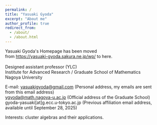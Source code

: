 ```yaml
---
permalink: /
title: "Yasuaki Gyoda"
excerpt: "About me"
author_profile: true
redirect_from: 
  - /about/
  - /about.html
---
```

Yasuaki Gyoda's Homepage has been moved<br />
from https://yasuaki-gyoda.sakura.ne.jp/wp/ to here.<br />
<br />
Designed assistant professor (YLC)<br />
Institute for Advanced Research / Graduate School of Mathematics<br />
Nagoya University<br />

E-mail: yasuakigyoda@gmail.com (Personal address, my emails are sent from this email address) <br />
        ygyoda@math.nagoya-u.ac.jp (Official address of the Graduate School)<br />
        gyoda-yasuaki[at]g.ecc.u-tokyo.ac.jp (Previous affiliation email address, available until September 28, 2025)<br />

Interests: cluster algebras and their applications.


